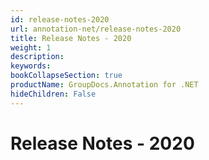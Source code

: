 ```yaml
---
id: release-notes-2020
url: annotation-net/release-notes-2020
title: Release Notes - 2020
weight: 1
description: 
keywords: 
bookCollapseSection: true
productName: GroupDocs.Annotation for .NET
hideChildren: False
---
```


# Release Notes - 2020
